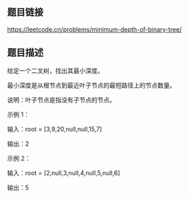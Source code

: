 ## 题目链接
https://leetcode.cn/problems/minimum-depth-of-binary-tree/
## 题目描述
给定一个二叉树，找出其最小深度。

最小深度是从根节点到最近叶子节点的最短路径上的节点数量。

说明：叶子节点是指没有子节点的节点。

示例 1：

输入：root = [3,9,20,null,null,15,7]

输出：2

示例 2：

输入：root = [2,null,3,null,4,null,5,null,6]

输出：5

